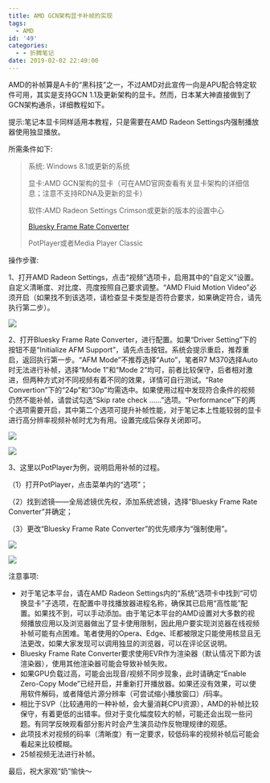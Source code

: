 ```yaml
---
title: AMD GCN架构显卡补帧的实现
tags:
  - AMD
id: '49'
categories:
  - - 折腾笔记
date: 2019-02-02 22:49:00
---
```


AMD的补帧算是A卡的“黑科技”之一，不过AMD对此宣传一向是APU配合特定软件可用，其实是支持GCN 1.1及更新架构的显卡。然而，日本某大神直接做到了GCN架构通杀，详细教程如下。

提示:笔记本显卡同样适用本教程，只是需要在AMD Radeon Settings内强制播放器使用独显播放。

所需条件如下:

> 系统: Windows 8.1或更新的系统
> 
> 显卡:AMD GCN架构的显卡（可在AMD官网查看有关显卡架构的详细信息；注意不支持RDNA及更新的显卡）
> 
> 软件:AMD Radeon Settings Crimson或更新的版本的设置中心
> 
> [Bluesky Frame Rate Converter](http://bluesky23.yukishigure.com/en/BlueskyFRC.html)
> 
> PotPlayer或者Media Player Classic

操作步骤:

1、打开AMD Radeon Settings，点击“视频”选项卡，启用其中的“自定义”设置。自定义清晰度、对比度、亮度按照自己要求调整。“AMD Fluid Motion Video”必须开启（如果找不到该选项，请检查显卡类型是否符合要求，如果确定符合，请先执行第二步）。

![](https://easysvc.xyz/wp-content/uploads/xRadeon-1024x499.png.pagespeed.ic.XKtk9om_So.png)

2、打开Bluesky Frame Rate Converter，进行配置。如果“Driver Setting”下的按钮不是“Initialize AFM Support”，请先点击按钮。系统会提示重启，推荐重启，返回执行第一步。“AFM Mode”不推荐选择“Auto”，笔者R7 M370选择Auto时无法进行补帧，选择“Mode 1”和“Mode 2”均可，前者比较保守，后者相对激进，但两种方式对不同视频有着不同的效果，详情可自行测试。“Rate Convertion”下的“24p”和“30p”均需选中。如果使用过程中发现符合条件的视频仍然不能补帧，请尝试勾选“Skip rate check ……”选项。“Performance”下的两个选项需要开启，其中第二个选项可提升补帧性能，对于笔记本上性能较弱的显卡进行高分辨率视频补帧时尤为有用。设置完成后保存关闭即可。

![](https://easysvc.xyz/wp-content/uploads/xBFC.png.pagespeed.ic.brbIojxy_o.png)

![](https://easysvc.xyz/wp-content/uploads/2018/02/%E5%B1%8F%E5%B9%95%E6%88%AA%E5%9B%BE38.png)

3、这里以PotPlayer为例，说明启用补帧的过程。

（1）打开PotPlayer，点击菜单内的“选项”；

（2）找到滤镜——全局滤镜优先权，添加系统滤镜，选择“Bluesky Frame Rate Converter”并确定；

（3）更改“Bluesky Frame Rate Converter”的优先顺序为“强制使用”。

![](https://easysvc.xyz/wp-content/uploads/PotPlayer.png.pagespeed.ce.r48inN-wbA.png)

![](https://easysvc.xyz/wp-content/uploads/2018/02/%E5%B1%8F%E5%B9%95%E6%88%AA%E5%9B%BE41.png)

注意事项:

*   对于笔记本平台，请在AMD Radeon Settings内的“系统”选项卡中找到“可切换显卡”子选项，在配置中寻找播放器进程名称，确保其已启用“高性能”配置。如果找不到，可以手动添加。由于笔记本平台的AMD设置对大多数的视频播放应用以及浏览器做出了显卡使用限制，因此用户要实现浏览器在线视频补帧可能有点困难。笔者使用的Opera、Edge、IE都被限定只能使用核显且无法更改，如果大家发现可以调用独显的浏览器，可以在评论区说明。
*   Bluesky Frame Rate Converter要求使用EVR作为渲染器（默认情况下即为该渲染器），使用其他渲染器可能会导致补帧失败。
*   如果GPU负载过高，可能会出现音/视频不同步现象，此时请确定“Enable Zero-Copy Mode”已经开启，并重新打开播放器。如果还没有效果，可以使用软件解码，或者降低片源分辨率（可尝试缩小播放窗口）/码率。
*   相比于SVP（比较通用的一种补帧，会大量消耗CPU资源），AMD的补帧比较保守，有着更低的出错率。但对于变化幅度较大的帧，可能还会出现一些问题。有同学反映观看部分影片时会产生演员动作反物理规律的观感。
*   此项技术对视频的码率（清晰度）有一定要求，较低码率的视频补帧后可能会看起来比较模糊。
*   25帧视频无法进行补帧。

最后，祝大家观“奶”愉快～
